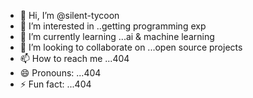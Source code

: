 - 👋 Hi, I’m @silent-tycoon
- 👀 I’m interested in ..getting programming exp
- 🌱 I’m currently learning ...ai & machine learning
- 💞️ I’m looking to collaborate on ...open source projects
- 📫 How to reach me ...404
- 😄 Pronouns: ...404
- ⚡ Fun fact: ...404

<!---
silent-tycoon/silent-tycoon is a ✨ special ✨ repository because its `README.md` (this file) appears on your GitHub profile.
You can click the Preview link to take a look at your changes.
--->
